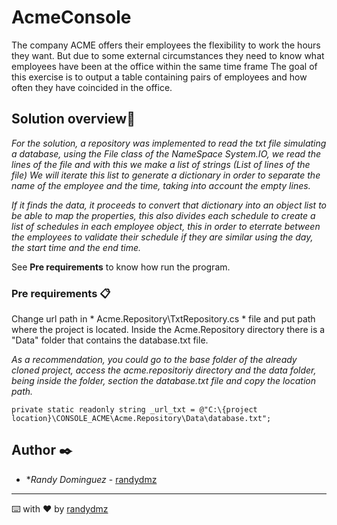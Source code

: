 # AcmeConsole

The company ACME offers their employees the flexibility to work the hours they want. 
But due to some external circumstances they need to know what employees have been at the office within the same time frame
The goal of this exercise is to output a table containing pairs of employees and how often they have coincided in the office.

## Solution overview🚀

_For the solution, a repository was implemented to read the txt file simulating a database, using the File class of the NameSpace System.IO, we read the lines of the file and with this we make a list of strings (List of lines of the file) We will iterate this list to generate a dictionary in order to separate the name of the employee and the time, taking into account the empty lines._

_If it finds the data, it proceeds to convert that dictionary into an object list to be able to map the properties, this also divides each schedule to create a list of schedules in each employee object, this in order to eterrate between the employees to validate their schedule if they are similar using the day, the start time and the end time._

See **Pre requirements** to know how run the program.


### Pre requirements 📋

Change url path in * Acme.Repository\TxtRepository.cs * file and put path where the project is located.
Inside the Acme.Repository directory there is a "Data" folder that contains the database.txt file.

_As a recommendation, you could go to the base folder of the already cloned project, access the acme.repositoriy directory and the data folder, being inside the folder, section the database.txt file and copy the location path._

```
private static readonly string _url_txt = @"C:\{project location}\CONSOLE_ACME\Acme.Repository\Data\database.txt";
```

## Author ✒️
* **Randy Dominguez* - [randydmz](https://github.com/SoyRandyDominguez)


---
⌨️ with ❤️ by [randydmz](https://github.com/SoyRandyDominguez)
